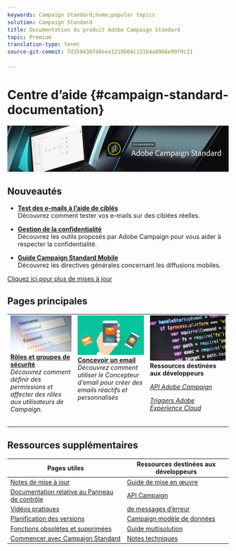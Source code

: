 ```yaml
---
keywords: Campaign Standard;home;popular topics
solution: Campaign Standard
title: Documentation du produit Adobe Campaign Standard
topic: Premium
translation-type: tm+mt
source-git-commit: 7d359430748eea1210b04c151b4a89b6e99f0c11

---
```



# Centre d’aide {#campaign-standard-documentation}

![](start/using/assets/do-not-localize/banner_acs_doc.jpg)

## Nouveautés

* **[Test des e-mails à l’aide de ciblés](sending/using/testing-messages-using-target.md)**<br/>Découvrez comment tester vos e-mails sur des  ciblées réelles.

* **[Gestion de la confidentialité](https://helpx.adobe.com/fr/campaign/kb/campaign-privacy.html)**<br/>
Découvrez les outils proposés par Adobe Campaign pour vous aider à respecter la confidentialité.

* **[Guide Campaign Standard Mobile](https://helpx.adobe.com/fr/campaign/kb/acs-mobile.html)**<br/>
Découvrez les directives générales concernant les diffusions mobiles.

[Cliquez ici pour plus de mises à jour](rn/using/documentation-updates.md)

## Pages principales

<table>
<tr>
  <td valign="top">
    <a href="administration/using/about-access-management.md">
      <img alt="Rôles" src="start/using/assets/roles.png"/>
    </a>
    <div>
    <a href="administration/using/about-access-management.md"><strong>Rôles et groupes de sécurité</strong></a>
    </div>
    <em>Découvrez comment définir des permissions et affecter des rôles aux utilisateurs de Campaign.</em>
    <br>
  </td>
  <td valign="top">
    <a href="designing/using/designing-content-in-adobe-campaign.md">
      <img alt="Concepteur" src="start/using/assets/design.png" />
    </a>
    <div>
    <a href="designing/using/designing-content-in-adobe-campaign.md"><strong>Concevoir un email</strong></a>
    </div>
    <em>Découvrez comment utiliser le Concepteur d’email pour créer des emails réactifs et personnalisés</em> <br>
  </td>
  <td valign="top">
       <img alt="Développeurs" src="start/using/assets/dev.png" />
    <div>
    <strong>Ressources destinées aux développeurs</strong>
    </div>
    <p><em><a href="api/using/about-campaign-standard-apis.md">API Adobe Campaign</a></em></p>
    <p><em><a href="integrating/using/about-adobe-experience-cloud-triggers.md">Triggers Adobe Experience Cloud</a></em></p>
    <br>
  </td>
</tr>
</table>

## Ressources supplémentaires

| Pages utiles | Ressources destinées aux développeurs |
|---|---|
| [Notes de mise à jour](rn/using/release-notes.md) | [Guide de mise en œuvre](https://helpx.adobe.com/fr/campaign/kb/campaign-standard-implementation-guide.html) |
| [Documentation relative au Panneau de contrôle](https://docs.adobe.com/content/help/fr-FR/control-panel/using/control-panel-home.html) | [API Campaign](api/using/about-campaign-standard-apis.md) |
| [Vidéos pratiques](https://docs.adobe.com/content/help/en/campaign-learn/campaign-standard-tutorials/overview.html) | [de messages d’erreur](https://docs.adobe.com/content/help/en/campaign-classic/technicalresources/error_messages/error_codes.html) |
| [Planification des versions](rn/using/release-planning.md) | [Campaign modèle de données](developing/using/datamodel-introduction.md) |
| [Fonctions obsolètes et supprimées](https://helpx.adobe.com/fr/campaign/kb/acs-deprecated-and-removed-features.html) | [Guide multisolution](integrating/using/about-campaign-integrations.md) |
| [Commencer avec Campaign Standard](start/using/campaign-orchestration.md) | [Notes techniques](https://helpx.adobe.com/fr/campaign/kb/acs-article-list.html) |
